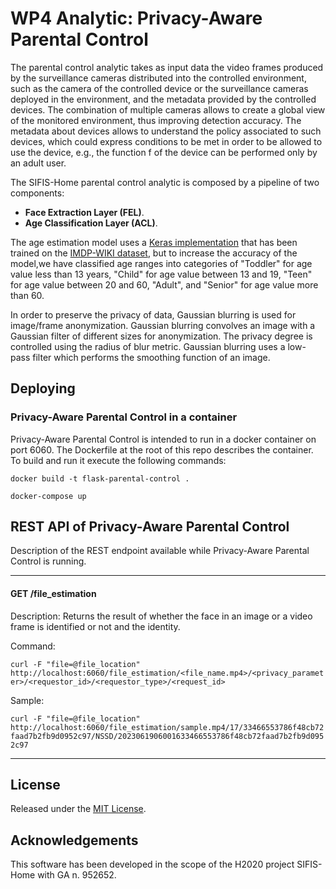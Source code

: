 # WP4 Analytic: Privacy-Aware Parental Control
The parental control analytic takes as input data the video frames produced by the surveillance cameras distributed into the controlled environment, such as the camera of the controlled device or the surveillance cameras deployed in the environment, and the metadata provided by the controlled devices. The combination of multiple cameras allows to create a global view of the monitored environment, thus improving detection accuracy. The metadata about devices allows to understand the policy associated to such devices, which could express conditions to be met in order to be allowed to use the device, e.g., the function f of the device can be performed only by an adult user. 

The SIFIS-Home parental control analytic is composed by a pipeline of two components: 
- **Face Extraction Layer (FEL)**.
- **Age Classification Layer (ACL)**.

The age estimation model uses a [Keras implementation](https://github.com/yu4u/age-gender-estimation) that has been trained on the [IMDP-WIKI dataset](https://data.vision.ee.ethz.ch/cvl/rrothe/imdb-wiki/), but to increase the accuracy of the model,we have classified age ranges into categories of "Toddler" for age value less than 13 years, "Child" for age value between 13 and 19, "Teen" for age value between 20 and 60, "Adult", and "Senior" for age value more than 60.

In order to preserve the privacy of data, Gaussian blurring is used for image/frame anonymization. Gaussian blurring convolves an image with a Gaussian filter of different sizes for anonymization. The privacy degree is controlled using the radius of blur metric. Gaussian blurring uses a low-pass filter which performs the smoothing function of an image. 

## Deploying

### Privacy-Aware Parental Control in a container

Privacy-Aware Parental Control is intended to run in a docker container on port 6060. The Dockerfile at the root of this repo describes the container. To build and run it execute the following commands:

`docker build -t flask-parental-control .`

`docker-compose up`

## REST API of Privacy-Aware Parental Control

Description of the REST endpoint available while Privacy-Aware Parental Control is running.

---

#### GET /file_estimation

Description: Returns the result of whether the face in an image or a video frame is identified or not and the identity.

Command: 

`curl -F "file=@file_location" http://localhost:6060/file_estimation/<file_name.mp4>/<privacy_parameter>/<requestor_id>/<requestor_type>/<request_id>`

Sample: 

`curl -F "file=@file_location" http://localhost:6060/file_estimation/sample.mp4/17/33466553786f48cb72faad7b2fb9d0952c97/NSSD/2023061906001633466553786f48cb72faad7b2fb9d0952c97`

---
## License

Released under the [MIT License](LICENSE).

## Acknowledgements

This software has been developed in the scope of the H2020 project SIFIS-Home with GA n. 952652.
